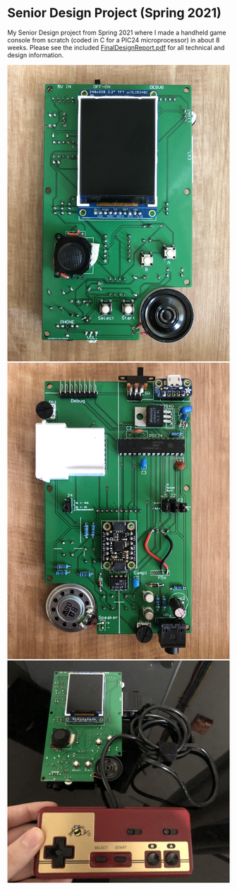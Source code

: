 # Senior Design Project (Spring 2021)

My Senior Design project from Spring 2021 where I made a handheld game console from scratch (coded in C for a PIC24 microprocessor) in about 8 weeks.
Please see the included [FinalDesignReport.pdf](https://github.com/ericdigioia/Senior-Design-Project/blob/main/FinalDesignReport.pdf) for all technical and design information.

![Preview_1](PreviewPhotos/front.jpg "Front of console")
![Preview_2](PreviewPhotos/back.jpg "Back of console")
![Preview_3](PreviewPhotos/withController.jpg "With external controller")
